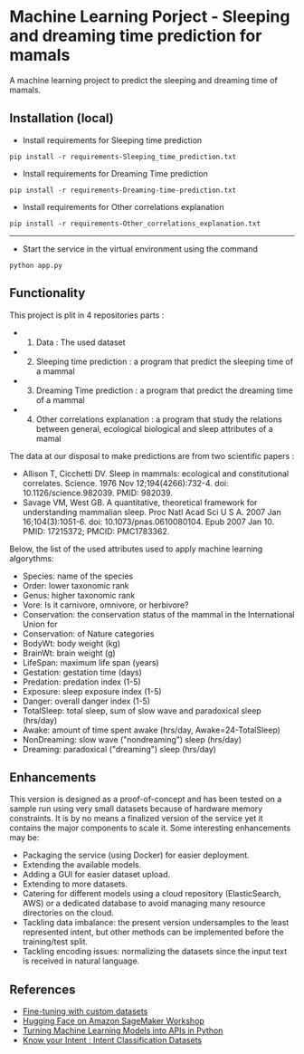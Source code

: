 # Machine Learning Porject - Sleeping and dreaming time prediction for mamals
A machine learning project to predict the sleeping and dreaming time of mamals.

## Installation (local)

* Install requirements for Sleeping time prediction
```
pip install -r requirements-Sleeping_time_prediction.txt
```
* Install requirements for Dreaming Time prediction
```
pip install -r requirements-Dreaming-time-prediction.txt
```
* Install requirements for Other correlations explanation
```
pip install -r requirements-Other_correlations_explanation.txt
```
---

* Start the service in the virtual environment using the command
```
python app.py
```


## Functionality

This project is plit in 4 repositories parts :
* 1. Data : The used dataset
* 2. Sleeping time prediction : a program that predict the sleeping time of a mammal
* 3. Dreaming Time prediction : a program that predict the dreaming time of a mammal
* 4. Other correlations explanation : a program that study the relations between general, ecological biological and sleep attributes of a mamal

The data at our disposal to make predictions are from two scientific papers :
* Allison T, Cicchetti DV. Sleep in mammals: ecological and constitutional correlates. Science. 1976 Nov 12;194(4266):732-4. doi: 10.1126/science.982039. PMID: 982039.
* Savage VM, West GB. A quantitative, theoretical framework for understanding mammalian sleep. Proc Natl Acad Sci U S A. 2007 Jan 16;104(3):1051-6. doi: 10.1073/pnas.0610080104. Epub 2007 Jan 10. PMID: 17215372; PMCID: PMC1783362.

Below, the list of the used attributes used to apply machine learning algorythms:
* Species: name of the species
* Order: lower taxonomic rank
* Genus: higher taxonomic rank
* Vore: Is it carnivore, omnivore, or herbivore?
* Conservation: the conservation status of the mammal in the International Union for
* Conservation: of Nature categories
* BodyWt: body weight (kg)
* BrainWt: brain weight (g)
* LifeSpan: maximum life span (years)
* Gestation: gestation time (days)
* Predation: predation index (1-5) 
* Exposure:  sleep exposure index (1-5) 
* Danger:  overall danger index (1-5) 
* TotalSleep: total sleep, sum of slow wave and paradoxical sleep (hrs/day)
* Awake: amount of time spent awake (hrs/day, Awake=24-TotalSleep)
* NonDreaming: slow wave ("nondreaming") sleep (hrs/day)
* Dreaming: paradoxical ("dreaming") sleep (hrs/day) 

## Enhancements

This version is designed as a proof-of-concept and has been tested on a sample run using very small datasets because of hardware memory constraints. It is by no means a finalized version of the service yet it contains the major components to scale it. Some interesting enhancements may be:
* Packaging the service (using Docker) for easier deployment.
* Extending the available models.
* Adding a GUI for easier dataset upload.
* Extending to more datasets.
* Catering for different models using a cloud repository (ElasticSearch, AWS) or a dedicated database to avoid managing many resource directories on the cloud.
* Tackling data imbalance: the present version undersamples to the least represented intent, but other methods can be implemented before the training/test split.
* Tackling encoding issues: normalizing the datasets since the input text is received in natural language.

## References

* [Fine-tuning with custom datasets](https://huggingface.co/transformers/custom_datasets.html)
* [Hugging Face on Amazon SageMaker Workshop](https://github.com/C24IO/SageMaker-HuggingFace-Workshop)
* [Turning Machine Learning Models into APIs in Python](https://www.datacamp.com/community/tutorials/machine-learning-models-api-python)
* [Know your Intent : Intent Classification Datasets](https://github.com/kumar-shridhar/Know-Your-Intent/blob/master/datasets/NLU-Evaluation-Corpora/AskUbuntuCorpus.json)
